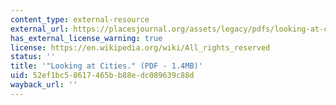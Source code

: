 ```yaml
---
content_type: external-resource
external_url: https://placesjournal.org/assets/legacy/pdfs/looking-at-cities.pdf
has_external_license_warning: true
license: https://en.wikipedia.org/wiki/All_rights_reserved
status: ''
title: '"Looking at Cities." (PDF - 1.4MB)'
uid: 52ef1bc5-8617-465b-b88e-dc089639c88d
wayback_url: ''
---
```

